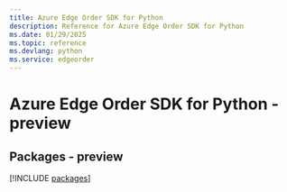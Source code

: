 ```yaml
---
title: Azure Edge Order SDK for Python
description: Reference for Azure Edge Order SDK for Python
ms.date: 01/29/2025
ms.topic: reference
ms.devlang: python
ms.service: edgeorder
---
```

# Azure Edge Order SDK for Python - preview
## Packages - preview
[!INCLUDE [packages](edge-order-index.md)]